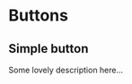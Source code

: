 Buttons
=======

## Simple button

Some lovely description here...

``` dir[examples/SimpleButton]
```
